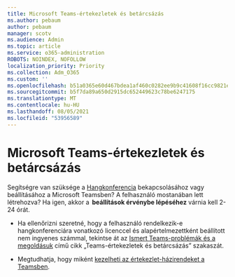 ```yaml
---
title: Microsoft Teams-értekezletek és betárcsázás
ms.author: pebaum
author: pebaum
manager: scotv
ms.audience: Admin
ms.topic: article
ms.service: o365-administration
ROBOTS: NOINDEX, NOFOLLOW
localization_priority: Priority
ms.collection: Adm_O365
ms.custom: ''
ms.openlocfilehash: b51a0365e60d467bdea1af460c0282ee9b9c41608f16cc9821e90f5372c3d928
ms.sourcegitcommit: b5f7da89a650d2915dc652449623c78be6247175
ms.translationtype: MT
ms.contentlocale: hu-HU
ms.lasthandoff: 08/05/2021
ms.locfileid: "53956589"
---
```

# <a name="microsoft-teams-meetings-and-dial-in"></a>Microsoft Teams-értekezletek és betárcsázás

Segítségre van szüksége a [Hangkonferencia](https://docs.microsoft.com/microsoftteams/audio-conferencing-in-office-365) bekapcsolásához vagy beállításához a Microsoft Teamsben? A felhasználó mostanában lett létrehozva? Ha igen, akkor a  **beállítások érvénybe lépéséhez** várnia kell 2-24 órát.

- Ha ellenőrizni szeretné, hogy a felhasználó rendelkezik-e hangkonferenciára vonatkozó licenccel és alapértelmezettként beállított nem ingyenes számmal, tekintse át az [Ismert Teams-problémák és a megoldásuk](https://docs.microsoft.com/microsoftteams/known-issues) című cikk „Teams-értekezletek és betárcsázás” szakaszát.

- Megtudhatja, hogy miként [kezelheti az értekezlet-házirendeket a Teamsben](https://docs.microsoft.com/microsoftteams/meeting-policies-in-teams). 

